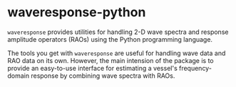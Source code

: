 # waveresponse-python
``waveresponse`` provides utilities for handling 2-D wave spectra and response amplitude
operators (RAOs) using the Python programming language.

The tools you get with ``waveresponse`` are useful for handling wave data and RAO
data on its own. However, the main intension of the package is to provide an easy-to-use
interface for estimating a vessel's frequency-domain response by combining wave
spectra with RAOs.

